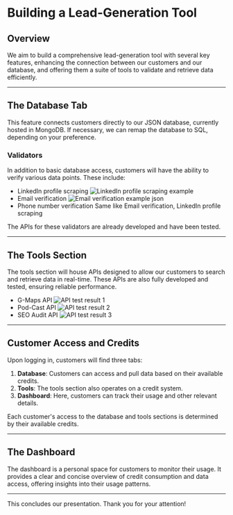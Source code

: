 # Building a Lead-Generation Tool

## Overview

We aim to build a comprehensive lead-generation tool with several key features, enhancing the connection between our customers and our database, and offering them a suite of tools to validate and retrieve data efficiently.

---

## The Database Tab

This feature connects customers directly to our JSON database, currently hosted in MongoDB. If necessary, we can remap the database to SQL, depending on your preference.

### Validators

In addition to basic database access, customers will have the ability to verify various data points. These include:

- LinkedIn profile scraping
    ![LinkedIn profile scraping example](./img-linked.png)
- Email verification
    ![Email verification example json](./img-email.png)
- Phone number verification
    Same like Email verification, LinkedIn profile scraping

The APIs for these validators are already developed and have been tested.


---

## The Tools Section

The tools section will house APIs designed to allow our customers to search and retrieve data in real-time. These APIs are also fully developed and tested, ensuring reliable performance.
- G-Maps API
    ![API test result 1](./G-Maps.png)
- Pod-Cast API
    ![API test result 2](./Pod-cast.png)
- SEO Audit API
    ![API test result 3](./SEO%20Audit%20API.png)

---

## Customer Access and Credits

Upon logging in, customers will find three tabs:

1. **Database**: Customers can access and pull data based on their available credits.
2. **Tools**: The tools section also operates on a credit system.
3. **Dashboard**: Here, customers can track their usage and other relevant details.

Each customer's access to the database and tools sections is determined by their available credits.

---

## The Dashboard

The dashboard is a personal space for customers to monitor their usage. It provides a clear and concise overview of credit consumption and data access, offering insights into their usage patterns.

---

This concludes our presentation. Thank you for your attention!
